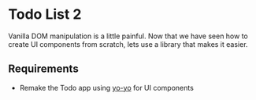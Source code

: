 # Todo List 2

Vanilla DOM manipulation is a little painful. Now that we have seen how to create UI components from scratch, lets use a library that makes it easier.

## Requirements

* Remake the Todo app using [yo-yo](https://github.com/maxogden/yo-yo) for UI components
